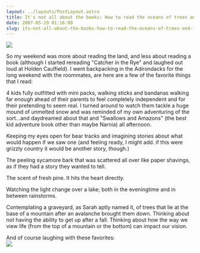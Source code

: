 ```yaml
---
layout: ../layouts/PostLayout.astro
title: It's not all about the books: How to read the oceans of trees and lakes of mirrors.
date: 2007-05-29 01:16:00
slug: its-not-all-about-the-books-how-to-read-the-oceans-of-trees-and-lakes-of-mirrors
---
```


[![](http://3.bp.blogspot.com/_uemGSKgAPTU/RluIVKgxLKI/AAAAAAAAACc/OWescowapdI/s200/IMG_1342.JPG)](http://3.bp.blogspot.com/_uemGSKgAPTU/RluIVKgxLKI/AAAAAAAAACc/OWescowapdI/s1600-h/IMG_1342.JPG)  
  
So my weekend was more about reading the land, and less about reading a book (although I started rereading "Catcher in the Rye" and laughed out loud at Holden Caulfield). I went backpacking in the Adirondacks for the long weekend with the roommates, are here are a few of the favorite things that I read:  
  
  
4 kids fully outfitted with mini packs, walking sticks and bandanas walking far enough ahead of their parents to feel completely independent and for their pretending to seem real. I turned around to watch them tackle a huge mound of unmelted snow and was reminded of my own adventuring of the sort...and daydreamed about that and "Swallows and Amazons" (the best kid adventure book other than maybe Narnia) all afternoon.  
  
Keeping my eyes open for bear tracks and imagining stories about what would happen if we saw one (and feeling ready, I might add. if this were grizzly country it would be another story, though.)  
  
The peeling sycamore bark that was scattered all over like paper shavings, as if they had a story they wanted to tell.  
  
The scent of fresh pine. It hits the heart directly.  
  
Watching the light change over a lake; both in the eveningtime and in between rainstorms.  
  
Contemplating a graveyard, as Sarah aptly named it, of trees that lie at the base of a mountain after an avalanche brought them down. Thinking about not having the ability to get up after a fall. Thinking about how the way we view life (from the top of a mountain or the bottom) can impact our vision.  
  
  
And of course laughing with these favorites:  
[![](http://2.bp.blogspot.com/_uemGSKgAPTU/RluFq6gxLJI/AAAAAAAAACU/AXQ3-7Nyfq0/s200/IMG_1369.JPG)](http://2.bp.blogspot.com/_uemGSKgAPTU/RluFq6gxLJI/AAAAAAAAACU/AXQ3-7Nyfq0/s1600-h/IMG_1369.JPG)
